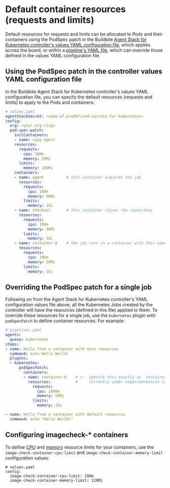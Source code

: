 # Default container resources (requests and limits)

Default resources for requests and limits can be allocated to Pods and their containers using the PodSpec patch in the Buildkite [Agent Stack for Kubernetes controller's values YAML configuration file](#using-the-podspec-patch-in-the-controller-values-yaml-configuration-file), which applies across the board, or within a [pipeline's YAML file](#overriding-the-podspec-patch-for-a-single-job), which can override those defined in the values YAML configuration file.

## Using the PodSpec patch in the controller values YAML configuration file

In the Buildkite Agent Stack for Kubernetes controller's values YAML configuration file, you can specify the default resources (requests and limits) to apply to the Pods and containers:

```yaml
# values.yaml
agentStackSecret: <name-of-predefined-secrets-for-kubernetes>
config:
  org: <your-org-slug>
  pod-spec-patch:
    initContainers:
    - name: copy-agent
    resources:
      requests:
        cpu: 100m
        memory: 50Mi
      limits:
        memory: 100Mi
    containers:
    - name: agent          # this container acquires the job
      resources:
        requests:
          cpu: 100m
          memory: 50Mi
        limits:
          memory: 1Gi
    - name: checkout       # this container clones the repository
      resources:
        requests:
          cpu: 100m
          memory: 50Mi
        limits:
          memory: 1Gi
    - name: container-0    # the job runs in a container with this name by default
      resources:
        requests:
          cpu: 100m
          memory: 50Mi
        limits:
          memory: 1Gi
```

## Overriding the PodSpec patch for a single job

Following on from the Agent Stack for Kubernetes controller's YAML configuration values file above, all the Kubernetes Jobs created by the controller will have the resources (defined in this file) applied to them. To override these resources for a single job, use the `kubernetes` plugin with `podSpecPatch` to define container resources. For example:

```yaml
# pipelines.yaml
agents:
  queue: kubernetes
steps:
- name: Hello from a container with more resources
  command: echo Hello World!
  plugins:
  - kubernetes:
      podSpecPatch:
        containers:
        - name: container-0    # <-- Specify this exactly as `container-0`.
          resources:           #     Currently under experimentation to make this more ergonomic.
            requests:
              cpu: 1000m
              memory: 50Mi
            limits:
              memory: 1Gi

- name: Hello from a container with default resources
  command: echo "Hello World!"
```

## Configuring imagecheck-* containers

To define [CPU](https://kubernetes.io/docs/tasks/configure-pod-container/assign-cpu-resource/#cpu-units) and [memory](https://kubernetes.io/docs/tasks/configure-pod-container/assign-memory-resource/#memory-units) resource limits for your containers, use the `image-check-container-cpu-limit` and `image-check-container-memory-limit` configuration values:

```
# values.yaml
config:
  image-check-container-cpu-limit: 100m
  image-check-container-memory-limit: 128Mi
```
